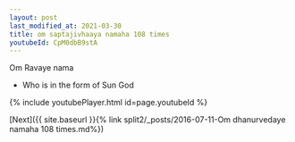 ```yaml
---
layout: post
last_modified_at: 2021-03-30
title: om saptajivhaaya namaha 108 times
youtubeId: CpM0dbB9stA
---
```

 
 
Om Ravaye nama 
 
 -  Who is in the form of Sun God 
 
  
 
  
 
 
 
 
 
 


{% include youtubePlayer.html id=page.youtubeId %}
 
[Next]({{ site.baseurl }}{% link  split2/_posts/2016-07-11-Om dhanurvedaye namaha 108 times.md%})
 
